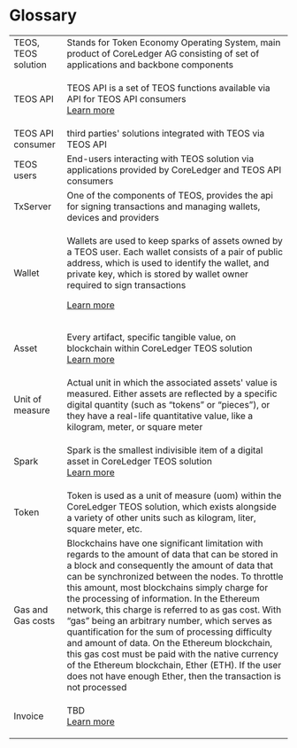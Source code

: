 # Glossary

|                     |                                                                                                                                                                                                                                                                                                                                                                                                                                                                                                                                                                                                                                                                                               |
| ------------------- | --------------------------------------------------------------------------------------------------------------------------------------------------------------------------------------------------------------------------------------------------------------------------------------------------------------------------------------------------------------------------------------------------------------------------------------------------------------------------------------------------------------------------------------------------------------------------------------------------------------------------------------------------------------------------------------------- |
| TEOS, TEOS solution | Stands for Token Economy Operating System, main product of CoreLedger AG consisting of set of applications and backbone components                                                                                                                                                                                                                                                                                                                                                                                                                                                                                                                                                            |
| TEOS API            | <p>TEOS API is a set of TEOS functions available via API for TEOS API consumers<br><a href="./">Learn more</a></p>                                                                                                                                                                                                                                                                                                                                                                                                                                                                                                                                                                            |
| TEOS API consumer   | third parties' solutions integrated with TEOS via TEOS API                                                                                                                                                                                                                                                                                                                                                                                                                                                                                                                                                                                                                                    |
| TEOS users          | End-users interacting with TEOS solution via applications provided by CoreLedger and TEOS API consumers                                                                                                                                                                                                                                                                                                                                                                                                                                                                                                                                                                                       |
| TxServer            | One of the components of TEOS, provides the api for signing transactions and managing wallets, devices and providers                                                                                                                                                                                                                                                                                                                                                                                                                                                                                                                                                                          |
| Wallet              | <p>Wallets are used to keep sparks of assets owned by a TEOS user. Each wallet consists of a pair of public address, which is used to identify the wallet, and private key, which is stored by wallet owner required to sign transactions</p><p><a href="../concepts/wallet.md">Learn more </a></p>                                                                                                                                                                                                                                                                                                                                                                                           |
| Asset               | <p>Every artifact, specific tangible value, on blockchain within CoreLedger TEOS solution<br><a href="../concepts/asset.md">Learn more</a></p>                                                                                                                                                                                                                                                                                                                                                                                                                                                                                                                                                |
| Unit of measure     | Actual unit in which the associated assets' value is measured. Either assets are reflected by a specific digital quantity (such as “tokens” or “pieces”), or they have a real-life quantitative value, like a kilogram, meter, or square meter                                                                                                                                                                                                                                                                                                                                                                                                                                                |
| Spark               | <p>Spark is the smallest indivisible item of a digital asset in CoreLedger TEOS solution<br><a href="../concepts/spark.md">Learn more</a></p>                                                                                                                                                                                                                                                                                                                                                                                                                                                                                                                                                 |
| Token               | Token is used as a unit of measure (uom) within the CoreLedger TEOS solution, which exists alongside a variety of other units such as kilogram, liter, square meter, etc.                                                                                                                                                                                                                                                                                                                                                                                                                                                                                                                     |
| Gas and Gas costs   | Blockchains have one significant limitation with regards to the amount of data that can be stored in a block and consequently the amount of data that can be synchronized between the nodes. To throttle this amount, most blockchains simply charge for the processing of information. In the Ethereum network, this charge is referred to as gas cost. With “gas” being an arbitrary number, which serves as quantification for the sum of processing difficulty and amount of data. On the Ethereum blockchain, this gas cost must be paid with the native currency of the Ethereum blockchain, Ether (ETH). If the user does not have enough Ether, then the transaction is not processed |
| Invoice             | <p>TBD<br><a href="../concepts/invoice.md">Learn more</a></p>|